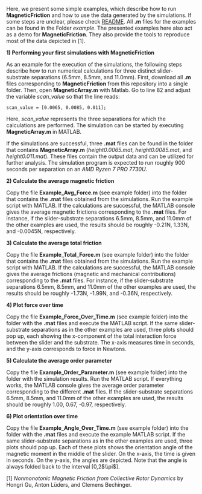 Here, we present some simple examples, which describe how to run **MagneticFriction** and how to use the data generated by the simulations. If some steps are unclear, please check [README](../README.md). All **.m** files for the examples can be found in the Folder *example*. The presented examples here also act as a demo for **MagneticFriction**. They also provide the tools to reproduce most of the data depicted in [1].

**1) Performing your first simulations with **MagneticFriction****

As an example for the execution of the simulations, the following steps describe how to run numerical calculations for three distinct slider-substrate separations (6.5mm, 8.5mm, and 11.0mm). First, download all **.m** files corresponding to **MagneticFriction** from this repository into a single folder. Then, open **MagneticArray.m** with Matlab. Go to line 82 and adjust the variable *scan_value* so that the line reads:
```
scan_value = [0.0065, 0.0085, 0.011];
```
Here, *scan_value* represents the three separations for which the calculations are performed. The simulation can be started by executing **MagneticArray.m** in MATLAB.

If the simulations are successful, three **.mat** files can be found in the folder that contains **MagneticArray.m** (*height0.0065.mat*, *height0.0085.mat*, and *height0.011.mat*). These files contain the output data and can be utilized for further analysis. The simulation program is expected to run roughly 900 seconds per separation on an *AMD Ryzen 7 PRO 7730U*.

**2) Calculate the average magnetic friction**

Copy the file **Example_Avg_Force.m** (see example folder) into the folder that contains the **.mat** files obtained from the simulations. Run the example script with MATLAB. If the calculations are successful, the MATLAB console gives the average magnetic frictions corresponding to the **.mat** files. For instance, if the slider-substrate separations 6.5mm, 8.5mm, and 11.0mm of the other examples are used, the results should be roughly -0.21N, 1.33N, and -0.0045N, respectively. 

**3) Calculate the average total friction**

Copy the file **Example_Total_Force.m** (see example folder) into the folder that contains the **.mat** files obtained from the simulations. Run the example script with MATLAB. If the calculations are successful, the MATLAB console gives the average frictions (magnetic and mechanical contributions) corresponding to the **.mat** files. For instance, if the slider-substrate separations 6.5mm, 8.5mm, and 11.0mm of the other examples are used, the results should be roughly -1.73N, -1.99N, and -0.36N, respectively. 

**4) Plot force over time**

Copy the file **Example_Force_Over_Time.m** (see example folder) into the folder with the **.mat** files and execute the MATLAB script. If the same slider-substrate separations as in the other examples are used, three plots should pop up, each showing the x-component of the total interaction force between the slider and the substrate. The x-axis measures time in seconds, and the y-axis corresponds to force in Newtons.

**5) Calculate the average order parameter**

Copy the file **Example_Order_Parameter.m** (see example folder) into the folder with the simulation results. Run the MATLAB script. If everything works, the MATLAB console gives the average order parameter corresponding to the different **.mat** files. If the slider-substrate separations 6.5mm, 8.5mm, and 11.0mm of the other examples are used, the results should be roughly 1.00, 0.67, -0.97, respectively.

**6) Plot orientation over time**

Copy the file **Example_Angle_Over_Time.m** (see example folder) into the folder with the **.mat** files and execute the example MATLAB script. If the same slider-substrate separations as in the other examples are used, three plots should pop up. Each of these plots shows the orientation angle of the magnetic moment in the middle of the slider. On the x-axis, the time is given in seconds. On the y-axis, the angles are depicted. Note that the angle is always folded back to the interval [0,2$\\pi$].

[1] *Nonmonotonic Magnetic Friction from Collective Rotor Dynamics* by Hongri Gu, Anton Lüders, and Clemens Bechinger.
